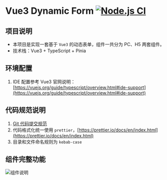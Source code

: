 # Vue3 Dynamic Form [![Node.js CI](https://github.com/D-xuanmo/dynamic-form/actions/workflows/node.js.yml/badge.svg)](https://github.com/D-xuanmo/dynamic-form/actions/workflows/node.js.yml)

## 项目说明

- 本项目是实现一套基于 `Vue3` 的动态表单，组件一共分为 PC、H5 两套组件。
- 技术栈：Vue3 + TypeScript + Pinia

## 环境配置

1. IDE 配置参考 Vue3 官网说明：[https://vuejs.org/guide/typescript/overview.html#ide-support](https://vuejs.org/guide/typescript/overview.html#ide-support)

## 代码规范说明

1. [Git 代码提交规范](https://github.com/angular/angular/blob/22b96b9/CONTRIBUTING.md#-commit-message-guidelines)
1. 代码格式化统一使用 `prettier`，[https://prettier.io/docs/en/index.html](https://prettier.io/docs/en/index.html)
1. 目录和文件命名规则为 `kebab-case`

## 组件完整功能

![组件说明](https://admin.xuanmo.xin/api/my-admin/readFile?path=/upload/20220606002116365698.svg)
